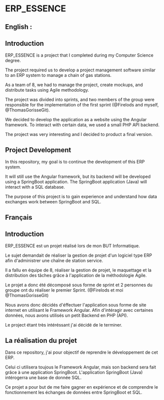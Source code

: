# ERP_ESSENCE
## English : 

## Introduction 
ERP_ESSENCE is a project that I completed during my Computer Science degree.

The project required us to develop a project management software similar to an ERP system to manage a chain of gas stations. 

As a team of 8, we had to manage the project, create mockups, and distribute tasks using Agile methodology. 

The project was divided into sprints, and two members of the group were responsible for the implementation of the first sprint (@Firelods and myself, @ThomasGorisseGit).

We decided to develop the application as a website using the Angular framework. To interact with certain data, we used a small PHP API backend.

The project was very interesting and I decided to product a final version.

## Project Development

In this repository, my goal is to continue the development of this ERP system.

It will still use the Angular framework, but its backend will be developed using a SpringBoot application. The SpringBoot application (Java) will interact with a SQL database.

The purpose of this project is to gain experience and understand how data exchanges work between SpringBoot and SQL.


## Français

## Introduction 
ERP_ESSENCE est un projet réalisé lors de mon BUT Informatique.

Le sujet demandait de réaliser la gestion de projet d'un logiciel type ERP afin d'administrer une chaîne de station service.

Il a fallu en équipe de 8, réaliser la gestion de projet, le maquettage et la distribution des tâches grâce à l'application de la méthodologie Agile. 

Le projet a donc été décomposé sous forme de sprint et 2 personnes du groupe ont du réaliser le premier Sprint. 
(@Firelods et moi @ThomasGorisseGit)

Nous avons donc décidés d'éffectuer l'application sous forme de site internet en utilisant le Framework Angular.
Afin d'intéragir avec certaines données, nous avons utilisés un petit Backend en PHP (API).

Le project étant très intéréssant j'ai décidé de le terminer.

## La réalisation du projet

Dans ce repository, j'ai pour objectif de reprendre le développement de cet ERP.

Celui ci utilisera toujous le Framework Angular, mais son backend sera fait grâce à une application SpringBoot.
L'application SpringBoot (Java) intérogerra une base de donnée SQL.

Ce projet a pour but de me faire gagner en expérience et de comprendre le fonctionnement les échanges de données entre SpringBoot et SQL.



